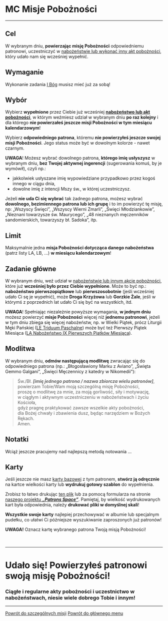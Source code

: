 # <span class="status status-list"><span class="status status-mission">MC</span> Misje Pobożności</span>
---

## Cel
W <span class="selected-day-info">wybranym dniu</span>, **powierzając misję Pobożności** odpowiedniemu patronowi, uczestniczyć w [nabożeństwie lub wykonać inny akt pobożności](jak_uczestniczyc_w_nabozenstwach_oraz_inne_akty_poboznosci_ex.md), który udało nam się wcześniej wypełnić.
## Wymaganie
Wykonanie zadania [<span class="status status-list"><span class="status status-god">I</span> Bóg</span>](bog_ex.md) musisz mieć już za sobą!
## Wybór
Wybierz **wypełnione** przez Ciebie już wcześniej **[nabożeństwo lub akt pobożności](jak_uczestniczyc_w_nabozenstwach_oraz_inne_akty_poboznosci_ex.md)**, w którym weźmiesz udział w <span class="selected-day-info">wybranym dniu</span> **po raz kolejny** i dla którego **nie powierzałeś jeszcze misji Pobożności w tym miesiącu kalendarzowym**!

Wybierz **odpowiedniego patrona**, któremu **nie powierzyłeś jeszcze swojej misji Pobożności**. Jego status może być w dowolnym kolorze - nawet <span class="status status-black">czarnym</span>.

**UWAGA**! Możesz wybrać dowolnego patrona, **którego imię usłyszysz** w <span class="selected-day-info">wybranym dniu</span>, **bez Twojej aktywnej ingerencji** (sugerowania komuś, by je wymówił), czyli np.:
- jakkolwiek usłyszane imię wypowiedziane przypadkowo przez kogoś innego w ciągu dnia,
- dowolne imię z intencji Mszy św., w której uczestniczysz.

Jeżeli **nie uda Ci się wybrać** tak żadnego patrona, możesz wybrać **dowolnego, bezimiennego patrona lub ich grupę** i to im powierzyć tę misję, np: „Wszyscy Święci”, „Wszyscy Wierni Zmarli”, „Święci Młodziankowie”, „Nieznani towarzysze św. Maurycego”, „48 nieznanych męczenników sandomierskich, towarzyszy bł. Sadoka”, itp.
## Limit
Maksymalnie jedna **misja Pobożności dotycząca danego nabożeństwa** (patrz listy LA, LB, ...) **w miesiącu kalendarzowym**!
## Zadanie główne
W <span class="selected-day-info">wybranym dniu</span>, weź udział w [nabożeństwie lub innym akcie pobożności](jak_uczestniczyc_w_nabozenstwach_oraz_inne_akty_poboznosci_ex.md), które już **wcześniej było przez Ciebie wypełnione**. Może to być np.: **nabożeństwo pierwszopiątkowe** lub **pierwszosobotnie** (jeśli wcześniej udało Ci sę je wypełnić), może **Droga Krzyżowa** lub **Gorzkie Żale**, jeśli w którymś z poprzednich lat udało Ci się być na wszystkich, itd.

**UWAGA**! Spełniając niezależnie powyższe wymagania, **w jednym dniu** możesz powierzyć **misje Pobożności** więcej niż **jednemu patronowi**, jeżeli w tym dniu zbiega się więcej nabożeństw, np. w Wielki Piątek, prócz Liturgii Męki Pańskiej ([<span class="status status-list"><span class="status status-black">LE</span> Triduum Paschalne</span>](triduum_paschalne_ex.md)) może być też Pierwszy Piątek Miesiąca ([<span class="status status-list"><span class="status status-black">LA</span> Nabożeństwo IX Pierwszych Piątków Miesiąca</span>](nabozenstwo_ix_pierwszych_piatkow_miesiaca_ex.md)).
## Modlitwa
W <span class="selected-day-info">wybranym dniu</span>, **odmów następującą modlitwę** zwracając się do odpowiedniego patrona (np.: „Błogosławiony Marku z Aviano”, „Święta Gemmo Galgani”, „Święci Męczennicy z katedry w Nikomedii”):
> Św./Bł. _**[imię jednego patrona / nazwa zbiorcza wielu patronów]**_,  
> powierzam Tobie/Wam moją szczególną misję Pobożności,  
> proszę o modlitwę za mnie, za moją gorliwość, siły i motywację,  
> w ciągłym i aktywnym uczestniczeniu w nabożeństwach i życiu Kościoła,  
> gdyż pragnę praktykować zawsze wszelkie akty pobożności,  
> dla Bożej chwały i zbawienia dusz, będąc narzędziem w Bożych Rękach.  
> Amen.
## Notatki
Wciąż jeszcze pracujemy nad najlepszą metodą notowania ...
## Karty
Jeśli jeszcze nie masz [karty bazowej](karty_kolekcjonerskie_ex.md#karty-kolekcjonerskie-karty-bazowe) z tym patronem, **stwórz ją odręcznie** na kartce wielkości karty lub **wydrukuj gotowy szablon** do wypełnienia.

Zrobisz to łatwo drukując [ten plik](/pl/pdf/karty_bazowe.pdf) lub za pomocą formularza na stronie [naszego projektu **_„Patrons Space”_**](https://pl.patrons.space/cards). Pamiętaj, by wielkość wydrukowanych kart była odpowiednia, należy **drukować pliki w domyślnej skali**!

**Wszystkie swoje karty** najlepiej przechowywać w albumie lub specjalnym pudełku, co ułatwi Ci późniejsze wyszukiwanie zaproszonych już patronów!

**UWAGA!** Oznacz kartę wybranego patrona Twoją misją Pobożności!
<br />
<br />
<br />

---
# Udało się! Powierzyłeś patronowi swoją **misję Pobożności**!
### Ciągłe i regularne akty pobożności i uczestnictwo w nabożeństwach, niesie wiele dobrego Tobie i innym!
---
[Powrót do szczególnych misji](jak_powierzac_patronom_swoje_szczegolne_misje_ex.md)
[Powrót do głównego menu](index.md)
